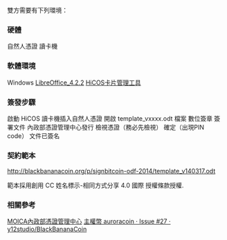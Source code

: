 ﻿雙方需要有下列環境：

### 硬體
自然人憑證
讀卡機

### 軟體環境
Windows
[LibreOffice_4.2.2](http://download.documentfoundation.org/libreoffice/stable/4.2.2/win/x86/LibreOffice_4.2.2_Win_x86.msi)
[HiCOS卡片管理工具](http://moica.nat.gov.tw/download_1.html)

### 簽發步驟
啟動 HiCOS
讀卡機插入自然人憑證
開啟 template_vxxxx.odt 
檔案
數位簽章
簽署文件
內政部憑證管理中心發行
檢視憑證（務必先檢視）
確定（出現PIN code）
文件已簽名

### 契約範本
http://blackbananacoin.org/p/signbitcoin-odf-2014/template_v140317.odt

範本採用創用 CC 姓名標示-相同方式分享 4.0 國際 授權條款授權.

### 相關參考
[MOICA內政部憑證管理中心](http://moica.nat.gov.tw/)
[主權幣 auroracoin · Issue #27 · y12studio/BlackBananaCoin](https://github.com/y12studio/BlackBananaCoin/issues/27)

